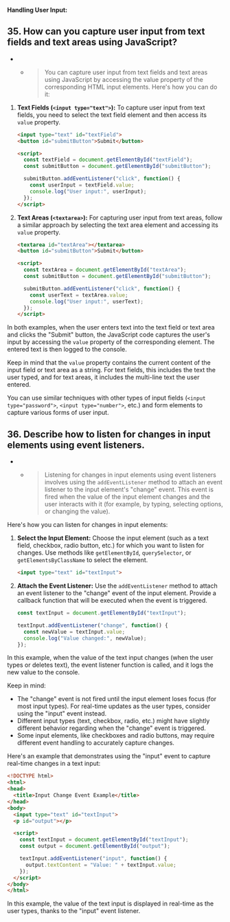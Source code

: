 **Handling User Input:**

## 35. How can you capture user input from text fields and text areas using JavaScript?

- - > You can capture user input from text fields and text areas using JavaScript by accessing the value property of the corresponding HTML input elements. Here's how you can do it:

1. **Text Fields (`<input type="text">`):**
   To capture user input from text fields, you need to select the text field element and then access its `value` property.

   ```html
   <input type="text" id="textField">
   <button id="submitButton">Submit</button>

   <script>
     const textField = document.getElementById("textField");
     const submitButton = document.getElementById("submitButton");

     submitButton.addEventListener("click", function() {
       const userInput = textField.value;
       console.log("User input:", userInput);
     });
   </script>
   ```

2. **Text Areas (`<textarea>`):**
   For capturing user input from text areas, follow a similar approach by selecting the text area element and accessing its `value` property.

   ```html
   <textarea id="textArea"></textarea>
   <button id="submitButton">Submit</button>

   <script>
     const textArea = document.getElementById("textArea");
     const submitButton = document.getElementById("submitButton");

     submitButton.addEventListener("click", function() {
       const userText = textArea.value;
       console.log("User input:", userText);
     });
   </script>
   ```

In both examples, when the user enters text into the text field or text area and clicks the "Submit" button, the JavaScript code captures the user's input by accessing the `value` property of the corresponding element. The entered text is then logged to the console.

Keep in mind that the `value` property contains the current content of the input field or text area as a string. For text fields, this includes the text the user typed, and for text areas, it includes the multi-line text the user entered.

You can use similar techniques with other types of input fields (`<input type="password">`, `<input type="number">`, etc.) and form elements to capture various forms of user input.

## 36. Describe how to listen for changes in input elements using event listeners.

- - > Listening for changes in input elements using event listeners involves using the `addEventListener` method to attach an event listener to the input element's "change" event. This event is fired when the value of the input element changes and the user interacts with it (for example, by typing, selecting options, or changing the value).

Here's how you can listen for changes in input elements:

1. **Select the Input Element:**
   Choose the input element (such as a text field, checkbox, radio button, etc.) for which you want to listen for changes. Use methods like `getElementById`, `querySelector`, or `getElementsByClassName` to select the element.

   ```html
   <input type="text" id="textInput">
   ```

2. **Attach the Event Listener:**
   Use the `addEventListener` method to attach an event listener to the "change" event of the input element. Provide a callback function that will be executed when the event is triggered.

   ```javascript
   const textInput = document.getElementById("textInput");

   textInput.addEventListener("change", function() {
     const newValue = textInput.value;
     console.log("Value changed:", newValue);
   });
   ```

In this example, when the value of the text input changes (when the user types or deletes text), the event listener function is called, and it logs the new value to the console.

Keep in mind:

- The "change" event is not fired until the input element loses focus (for most input types). For real-time updates as the user types, consider using the "input" event instead.
- Different input types (text, checkbox, radio, etc.) might have slightly different behavior regarding when the "change" event is triggered.
- Some input elements, like checkboxes and radio buttons, may require different event handling to accurately capture changes.

Here's an example that demonstrates using the "input" event to capture real-time changes in a text input:

```html
<!DOCTYPE html>
<html>
<head>
  <title>Input Change Event Example</title>
</head>
<body>
  <input type="text" id="textInput">
  <p id="output"></p>

  <script>
    const textInput = document.getElementById("textInput");
    const output = document.getElementById("output");

    textInput.addEventListener("input", function() {
      output.textContent = "Value: " + textInput.value;
    });
  </script>
</body>
</html>
```

In this example, the value of the text input is displayed in real-time as the user types, thanks to the "input" event listener.
